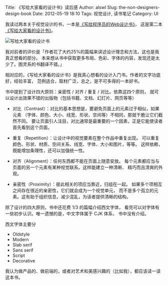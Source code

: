 Title: 《写给大家看的设计书》读后感
Author: alswl
Slug: the-non-designers-design-book
Date: 2012-05-19 18:10
Tags: 视觉设计, 读书笔记
Category: UI


我读过两本关于视觉设计的书，一本是[《写给程序员的Web设计书》](http://book.douban.com/subject/6783748/)，
这是第二本[《写给大家看的设计书》](http://book.douban.com/subject/3323633/)。

![写给大家看的设计书](http://upload.log4d.com/upload_dropbox/201205/s6485795.jpg)

我对前者的评价是「作者花了大约25%的篇幅来讲述设计理念和方法，这也是我真正想看的部分。
本来想从书中获取更多布局、色彩、字体的内容，发现还是太少了。图灵系的书翻译不错。」

相对应的，《写给大家看的设计书》是我真心想看的设计入门书。作者的文字功底好，经验丰富，
范例适合，取材广泛，总之，是不可多得的一本好书。

<!-- more -->

书中提到了设计四大原则：亲密性 / 对齐 / 重复 / 对比。依靠这四个原则，
就可以设计出效果不错的出版物（包括书籍、文档、幻灯片、网页等等）

* 对比（Contrast）：对比的基本思想是，要避免页面上的元素过于相似，如果元素
（字体、颜色、大小、线宽、形状、空间等）不相同，那就干脆让它们截然不同。
要让页面引人注目，对比通常是最重要的一个因素，正是它能使读者首先看到这个页面。

* 重复（Repetition）：让设计中的视觉要素在整个作品中重复出现。
可以重复颜色、形状、材质、空间关系、线宽、字体、大小和图片，等等。
这样依赖，既能增加条理性，还可以加强统一性。

* 对齐（Alignment）：任何东西都不能在页面上随意安放。
每个元素都应当与页面的另一个元素有某种视觉联系。这样能建立一种清晰、
精巧而且清爽的外观。

* 亲密性（Proximity）：彼此相关的项应当靠近，归组在一起。
如果多个项相互之间存在很近的亲密性，它们就会成为一个视觉单元，
而不是多个孤立的元素。这有助于组织信息，减少混乱，为读者提供清晰的结构。

除了设计的四大原则，书中还花费 1/3 的篇幅介绍西文字体，
看完可以对字体有一些初步认识。唯一遗憾的是，中文字体属于 CJK 体系，
书中没有介绍。

西文字体主要分

* Oldstyle
* Modern
* Slab serif
* Sans serif
* Script
* Decorative

我认为做产品的、做前端的，或者对艺术和美感兴趣的（比如我），都应该读一读这本书。
